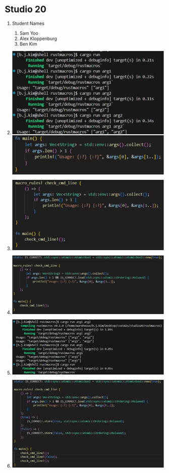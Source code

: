 # Studio 20

1. Student Names
    1. Sam Yoo
    2. Alex Kloppenburg
    3. Ben Kim

2. ![alt text](images/image.png)
![alt text](images/image-1.png)

3. ![alt text](images/image-2.png)

4. ![alt text](images/image-3.png)

5. ![alt text](images/image-4.png)

6. ![alt text](images/image-5.png)